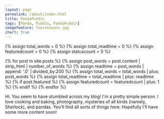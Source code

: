 ```yaml
---
layout: page
permalink: /about/index.html
title: PandaPuddin
tags: [Panda, Puddin, PandaPuddin]
imagefeature: fourseasons.jpg
chart: true
---
```


{% assign total_words = 0 %}
{% assign total_readtime = 0 %}
{% assign featuredcount = 0 %}
{% assign statuscount = 0 %}

{% for post in site.posts %}
    {% assign post_words = post.content | strip_html | number_of_words %}
    {% assign readtime = post_words | append: '.0' | divided_by:200 %}
    {% assign total_words = total_words | plus: post_words %}
    {% assign total_readtime = total_readtime | plus: readtime %}
    {% if post.featured %}
    {% assign featuredcount = featuredcount | plus: 1 %}
    {% endif %}
{% endfor %}


Hi.
You seem to have stumbled across my blog! 
I'm a pretty simple person. I love cooking and baking, photography, mysteries of all kinds (namely, Sherlock), and pandas. You'll find all sorts of things here. 
Hopefully I'll have some more content soon!
